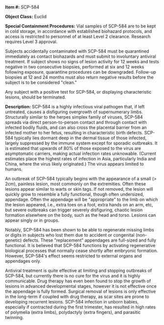 **Item #:** SCP-584

**Object Class:** Euclid

**Special Containment Procedures:** Vial samples of SCP-584 are to be kept in cold storage, in accordance with established biohazard protocols, and access is restricted to personnel of at least Level 2 clearance. Research requires Level 3 approval.

Subjects accidentally contaminated with SCP-584 must be quarantined immediately as contact biohazards and must submit to involuntary antiviral treatment. If subject shows no signs of lesion activity for 12 weeks and tests negative in two consecutive biopsies, performed at six and 12 weeks following exposure, quarantine procedures can be downgraded. Follow-up biopsies at 12 and 24 months must also return negative results before the subject is to be considered "clean."

Any subject with a positive test for SCP-584, or displaying characteristic lesions, should be terminated.

**Description:** SCP-584 is a highly infectious viral pathogen that, if left untreated, causes a disfiguring overgrowth of supernumerary limbs. Structurally similar to the herpes simplex family of viruses, SCP-584 spreads via direct person-to-person contact and through contact with infected bodily fluids, and can also cross the placental barrier from an infected mother to her fetus, resulting in characteristic birth defects. SCP-584 typically lies dormant deep in the dermal tissue of those infected, largely suppressed by the immune system except for sporadic outbreaks. It is estimated that upwards of 80% of those exposed to the virus are asymptomatic carriers, making actual infection rates unknowable. (Current estimates place the highest rates of infection in Asia, particularly India and China, where the virus likely originated.) The virus appears limited to humans.

An outbreak of SCP-584 typically begins with the appearance of a small (> 2cm), painless lesion, most commonly on the extremities. Often these lesions appear similar to warts or skin tags. If not removed, the lesion will quickly grow to resemble a fully functional, though often undersized, appendage. Often the appendage will be "appropriate" to the limb on which the lesion appeared, i.e., extra toes on a foot, extra hands on an arm, etc, but severe outbreaks can trigger severely disfiguring, chaotic lesion formation elsewhere on the body, such as the head and torso. Lesions can appear singly or in groups.

Notably, SCP-584 has been shown to be able to regenerate missing limbs or digits in subjects who lost them due to accident or congenital (non-genetic) defects. These "replacement" appendages are full-sized and fully functional. It is believed that SCP-584 functions by activating regenerative biological processes that normally cease shortly after embryonic formation. However, SCP-584's effect seems restricted to external organs and appendages only.

Antiviral treatment is quite effective at limiting and stopping outbreaks of SCP-584, but currently there is no cure for the virus and it is highly communicable. Drug therapy has even been found to stop the growth of lesions in advanced developmental stages, however it is not effective once the appendage is fully formed. Surgical removal of lesions is only effective in the long-term if coupled with drug therapy, as scar sites are prone to developing recurrent lesions. SCP-584 infection in unborn babies, especially if contracted during the first trimester, has resulted in high rates of polymelia (extra limbs), polydactyly (extra fingers), and parasitic twinning.